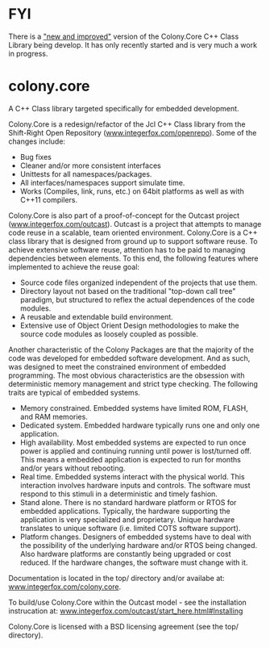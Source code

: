 # FYI
There is a ["new and improved"](https://github.com/Integerfox/kit.core) version of the Colony.Core C++ Class Library being develop.  It has only recently started and is very much a work in progress.

# colony.core
A C++ Class library targeted specifically for embedded development.

Colony.Core is a redesign/refactor of the Jcl C++ Class library from the Shift-Right Open Repository (www.integerfox.com/openrepo). Some of the changes include:
  - Bug fixes
  - Cleaner and/or more consistent interfaces
  - Unittests for all namespaces/packages.
  - All interfaces/namespaces support simulate time.
  - Works (Compiles, link, runs, etc.) on 64bit platforms as well as with C++11 compilers.

Colony.Core is also part of a proof-of-concept for the Outcast project (www.integerfox.com/outcast). Outcast is 
a project that attempts to manage code reuse in a scalable, team oriented environment. Colony.Core is a C++ 
class library that is designed from ground up to support software reuse. To achieve extensive software reuse, 
attention has to be paid to managing dependencies between elements. To this end, the following features where 
implemented to achieve the reuse goal:

  - Source code files organized independent of the projects that use them.
  - Directory layout not based on the traditional "top-down call tree" paradigm, but structured to reflex the actual 
    dependences of the code modules.
  - A reusable and extendable build environment.
  - Extensive use of Object Orient Design methodologies to make the source code modules as loosely coupled as possible.

Another characteristic of the Colony Packages are that the majority of the code was developed for embedded software 
development. And as such, was designed to meet the constrained environment of embedded programming. The most obvious
characteristics are the obsession with deterministic memory management and strict type checking. The following traits 
are typical of embedded systems.

  - Memory constrained. Embedded systems have limited ROM, FLASH, and RAM memories.
  - Dedicated system. Embedded hardware typically runs one and only one application.
  - High availability. Most embedded systems are expected to run once power is applied and continuing running until 
    power is lost/turned off. This means a embedded application is expected to run for months and/or years without 
    rebooting.
  - Real time. Embedded systems interact with the physical world. This interaction involves hardware inputs and 
    controls. The software must respond to this stimuli in a deterministic and timely fashion.
  - Stand alone. There is no standard hardware platform or RTOS for embedded applications. Typically, the hardware 
    supporting the application is very specialized and proprietary. Unique hardware translates to unique software 
    (i.e. limited COTS software support).
  - Platform changes. Designers of embedded systems have to deal with the possibility of the underlying hardware 
    and/or RTOS being changed. Also hardware platforms are constantly being upgraded or cost reduced. If the hardware 
    changes, the software must change with it.


Documentation is located in the top/ directory and/or availabe at: www.integerfox.com/colony.core.

To build/use Colony.Core within the Outcast model - see the installation instrucation at: www.integerfox.com/outcast/start_here.html#Installing

Colony.Core is licensed with a BSD licensing agreement (see the top/ directory).

